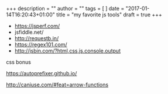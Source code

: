 +++
description = ""
author = ""
tags = [
]
date = "2017-01-14T16:20:43+01:00"
title = "my favorite js tools"
draft = true
+++

- https://jsperf.com/
- jsfiddle.net/
- http://requestb.in/
- https://regex101.com/
- http://jsbin.com/?html,css,js,console,output

css bonus

https://autoprefixer.github.io/

http://caniuse.com/#feat=arrow-functions
